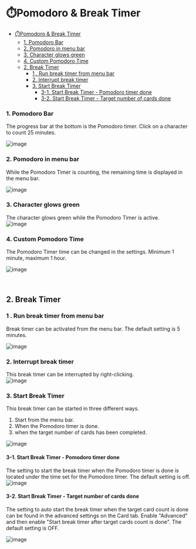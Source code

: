 # ⏱️Pomodoro & Break Timer


- [⏱️Pomodoro \& Break Timer](#️pomodoro--break-timer)
    - [1. Pomodoro Bar](#1-pomodoro-bar)
    - [2. Pomodoro in menu bar](#2-pomodoro-in-menu-bar)
    - [3. Character glows green](#3-character-glows-green)
    - [4. Custom Pomodoro Time](#4-custom-pomodoro-time)
  - [2. Break Timer](#2-break-timer)
    - [1 . Run break timer from menu bar](#1--run-break-timer-from-menu-bar)
    - [2. Interrupt break timer](#2-interrupt-break-timer)
    - [3. Start Break Timer](#3-start-break-timer)
      - [3-1. Start Break Timer - Pomodoro timer done](#3-1-start-break-timer---pomodoro-timer-done)
      - [3-2. Start Break Timer - Target number of cards done](#3-2-start-break-timer---target-number-of-cards-done)



### 1. Pomodoro Bar  
The progress bar at the bottom is the Pomodoro timer. Click on a character to count 25 minutes.  

![image](https://github.com/shigeyukey/AnkiArcade/assets/124401518/ee2a9af4-4a37-4d03-b330-2d8ef2757928)  

### 2. Pomodoro in menu bar  
While the Pomodoro Timer is counting,  the remaining time is displayed in the menu bar.  

![image](https://github.com/shigeyukey/AnkiArcade/assets/124401518/970b76af-0049-46c8-92b3-a86f78367203)  

### 3. Character glows green  
The character glows green while the Pomodoro Timer is active.  
![image](https://github.com/shigeyukey/AnkiArcade/assets/124401518/5d5330d5-23e1-4cf8-8bbe-3ea6191d4500)  

### 4. Custom Pomodoro Time
 The Pomodoro Timer time can be changed in the settings. Minimum 1 minute, maximum 1 hour.  

![image](https://github.com/shigeyukey/AnkiArcade/assets/124401518/dfe848db-4d8a-476a-9640-f1eeed1b7673)  

<br>

## 2. Break Timer

### 1 . Run break timer from menu bar

Break timer can be activated from the menu bar. The default setting is 5 minutes.  

![image](https://github.com/shigeyukey/AnkiArcade/assets/124401518/587a4879-2500-464a-9ccb-1e2cd71efe84)  

### 2. Interrupt break timer

This break timer can be interrupted by right-clicking.  
![image](https://github.com/shigeyukey/AnkiArcade/assets/124401518/2a1196ec-82ff-4b7d-979f-d239d299c646)  


###  3. Start Break Timer
This break timer can be started in three different ways.  
1. Start from the menu bar. 
1. When the Pomodoro timer is done.  
1. when the target number of cards has been completed.  

![image](https://github.com/shigeyukey/AnkiArcade/assets/124401518/b9f7120d-9595-403d-8dfd-fe9b6cf3808b)  

#### 3-1. Start Break Timer - Pomodoro timer done  
The setting to start the break timer when the Pomodoro timer is done is located under the time set for the Pomodoro timer. The default setting is off.   
![image](https://github.com/shigeyukey/AnkiArcade/assets/124401518/de6407e2-4689-4142-b0e2-c799f6bad00e)  


#### 3-2. Start Break Timer - Target number of cards done  
The setting to auto start the break timer when the target card count is done can be found in the advanced settings on the Card tab. Enable "Advanced" and then enable "Start break timer after target cards count is done". The default setting is OFF.  

![image](https://github.com/shigeyukey/AnkiArcade/assets/124401518/5849b88b-0c84-4399-a209-ee21bd13d638)  

<br>

<!-- ##  3. Hide Anki  

When the break timer is started, there is a function to auto hide Anki by put it into the taskbar. The default setting is OFF.  
![image](https://github.com/shigeyukey/AnkiArcade/assets/124401518/21b12a73-b991-4d5b-adf2-922a9ecacff7)   -->

<!-- 
### 1. Fade in/out  
There is a fade and fade out function when you hide Anki. But this function may not work outside of Windows. (I have tested it on Mac and Linux and it causes flickering.)  
![image](https://github.com/shigeyukey/AnkiArcade/assets/124401518/8b61aee3-f2a2-41c6-ba7f-86678474b334)     -->



